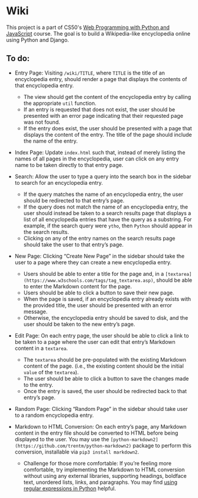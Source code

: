 # Wiki
This project is a part of CS50's [Web Programming with Python and JavaScript](https://cs50.harvard.edu/web) course. The goal is to build a Wikipedia-like encyclopedia online using Python and Django.

## To do:

* Entry Page: Visiting `/wiki/TITLE`, where `TITLE` is the title of an encyclopedia entry, should render a page that displays the contents of that encyclopedia entry.
  * The view should get the content of the encyclopedia entry by calling the appropriate `util` function.
  * If an entry is requested that does not exist, the user should be presented with an error page indicating that their requested page was not found.
  * If the entry does exist, the user should be presented with a page that displays the content of the entry. The title of the page should include the name of the entry.

* Index Page: Update `index.html` such that, instead of merely listing the names of all pages in the encyclopedia, user can click on any entry name to be taken directly to that entry page.

* Search: Allow the user to type a query into the search box in the sidebar to search for an encyclopedia entry.
  * If the query matches the name of an encyclopedia entry, the user should be redirected to that entry’s page.
  * If the query does not match the name of an encyclopedia entry, the user should instead be taken to a search results page that displays a list of all encyclopedia entries that have the query as a substring. For example, if the search query were `ytho`, then `Python` should appear in the search results.
  * Clicking on any of the entry names on the search results page should take the user to that entry’s page.

* New Page: Clicking “Create New Page” in the sidebar should take the user to a page where they can create a new encyclopedia entry.
  * Users should be able to enter a title for the page and, in a `[textarea](https://www.w3schools.com/tags/tag_textarea.asp)`, should be able to enter the Markdown content for the page.
  * Users should be able to click a button to save their new page.
  * When the page is saved, if an encyclopedia entry already exists with the provided title, the user should be presented with an error message.
  * Otherwise, the encyclopedia entry should be saved to disk, and the user should be taken to the new entry’s page.

* Edit Page: On each entry page, the user should be able to click a link to be taken to a page where the user can edit that entry’s Markdown content in a `textarea`.
  * The `textarea` should be pre-populated with the existing Markdown content of the page. (i.e., the existing content should be the initial `value` of the `textarea`).
  * The user should be able to click a button to save the changes made to the entry.
  * Once the entry is saved, the user should be redirected back to that entry’s page.

* Random Page: Clicking “Random Page” in the sidebar should take user to a random encyclopedia entry.

* Markdown to HTML Conversion: On each entry’s page, any Markdown content in the entry file should be converted to HTML before being displayed to the user. You may use the `[python-markdown2](https://github.com/trentm/python-markdown2)` package to perform this conversion, installable via `pip3 install markdown2`.
  * Challenge for those more comfortable: If you’re feeling more comfortable, try implementing the Markdown to HTML conversion without using any external libraries, supporting headings, boldface text, unordered lists, links, and paragraphs. You may find [using regular expressions in Python](https://docs.python.org/3/howto/regex.html) helpful.